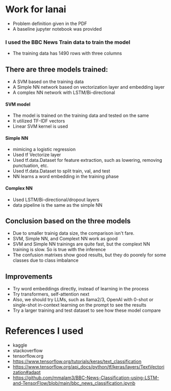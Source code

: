 # Work for lanai
- Problem definition given in the PDF
- A baseline jupyter notebook was provided

### I used the BBC News Train data to train the model
- The training data has 1490 rows with three columns

## There are three models trained: 
- A SVM based on the training data <br>
- A Simple NN network based on vectorization layer and embedding layer <br>
- A complex NN network with LSTM/Bi-directional <br>

#### SVM model
- The model is trained on the training data and tested on the same
- It utilized TF-IDF vectors
- Linear SVM kernel is used

#### Simple NN
- mimicing a logistic regression
- Used tf Vectorize layer
- Used tf.data.Dataset for feature extraction, such as lowering, removing punctuation, etc.
- Used tf.data.Dataset to split train, val, and test 
- NN learns a word embedding in the training phase

#### Complex NN
- Used LSTM/Bi-directional/dropout layers
- data pipeline is the same as the simple NN

## Conclusion based on the three models
- Due to smaller trainig data size, the comparison isn't fare. 
- SVM, Simple NN, and Complext NN work as good
- SVM and Simple NN trainings are quite fast, but the complext NN training is slow. So is true with the inference
- The confusion matrixes show good results, but they do poorely for some classes due to class imbalance

## Improvements
- Try word embeddings directly, instead of learning in the process
- Try transformers, self-attention next
- Also, we should try LLMs, such as llama2/3, OpenAI with 0-shot or single-shot in-context learning on the prompt to see the results
- Try a larger training and test dataset to see how these model compare 

# References I used
- kaggle
- stackoverflow
- tensorflow.org
- https://www.tensorflow.org/tutorials/keras/text_classification
- https://www.tensorflow.org/api_docs/python/tf/keras/layers/TextVectorization#adapt
- https://github.com/mmalam3/BBC-News-Classification-using-LSTM-and-TensorFlow/blob/main/bbc_news_classification.ipynb 





